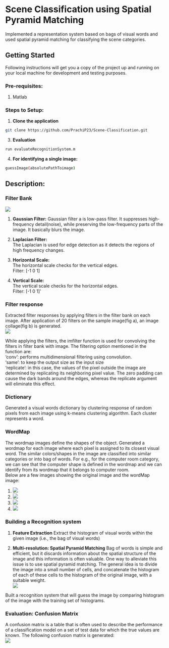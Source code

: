 # Scene Classification using Spatial Pyramid Matching
Implemented a representation system based on bags of visual words and used spatial pyramid matching for classifying the scene categories.

## Getting Started
Following instructions will get you a copy of the project up and running on your local machine for development and testing purposes.

### Pre-requisites:
1. Matlab

### Steps to Setup:
1. **Clone the application**
```bash
git clone https://github.com/PrachiP23/Scene-Classification.git
```

3. **Evaluation**
```bash
run evaluateRecognitionSystem.m
```

4. **For identifying a single image:**
```bash
guessImage(absolutePathToimage)
```

## Description:

### Filter Bank
![](readme_images/filterbank.jpg)

1. **Gaussian Filter:**
Gaussian filter a is low-pass filter. It suppresses high-frequency detail(noise), while preserving the low-frequency parts of the image. It basically blurs the image.  

2. **Laplacian Filter:**  
The Laplacian is used for edge detection as it detects the regions of high frequency changes.  

3. **Horizontal Scale:**  
The horizontal scale checks for the vertical edges.  
Filter: [-1 0 1]  
4. **Vertical Scale:**  
The vertical scale checks for the horizontal edges.  
Filter: [-1 0 1]'  

### Filter response
Extracted filter responses by applying filters in the filter bank on each image. After application of 20 filters on the sample image(fig a), an image collage(fig b) is generated.  
![](readme_images/filterResponse.JPG)

While applying the filters, the imfilter function is used for convolving the filters in filter bank with image. The filtering option mentioned in the function are:  
‘conv’: performs multidimensional filtering using convolution.  
‘same’: to keep the output size as the input size  
‘replicate’: in this case, the values of the pixel outside the image are determined by replicating its neighboring pixel value. The zero padding can cause the dark bands around the edges, whereas the replicate argument will eliminate this effect.  


### Dictionary
Generated a visual words dictionary by clustering response of random pixels from each image using k-means clustering algorithm. Each cluster represents a word.  

### WordMap
The wordmap images define the shapes of the object. Generated a wordmap for each image where each pixel is assigned to its closest visual word. The similar colors/shapes in the image are classified into similar categories or into bag of words.
For e.g., for the computer room category, we can see that the computer shape is defined in the wordmap and we can identify from its wordmap that it belongs to computer room.  
Below are a few images showing the original image and the wordMap image:  
1. ![](readme_images/wordMap1.jpg)  
2. ![](readme_images/wordMap2.jpg)  
3. ![](readme_images/wordMap3.jpg)  
4. ![](readme_images/wordMap4.jpg)  

### Building a Recognition system
1. **Feature Extraction**
Extract the histogram of visual words within the given image (i.e., the bag of visual words)

2. **Multi-resolution: Spatial Pyramid Matching**
Bag of words is simple and efficient, but it discards information about the spatial structure of the image and this information is often valuable. One way to alleviate this issue is to use spatial pyramid matching. The general idea is to divide the image into a small number of cells, and concatenate the histogram of each of these cells to the histogram of the original image, with a suitable weight.  
![](readme_images/SPM.jpg)  

Built a recognition system that will guess the image by comparing histogram of the image with the training set of histograms.


### Evaluation: Confusion Matrix
  A confusion matrix is a table that is often used to describe the performance of a classification model  on a set of test data for which the true values are known. The following confusion matrix is generated:  
![](readme_images/confusionMatrix.jpg)  
